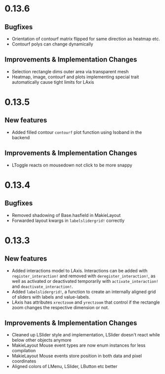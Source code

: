 # 0.13.6

## Bugfixes

- Orientation of contourf matrix flipped for same direction as heatmap etc.
- Contourf polys can change dynamically

## Improvements & Implementation Changes

- Selection rectangle dims outer area via transparent mesh
- Heatmap, image, contourf and plots implementing special trait automatically cause tight limits for LAxis

# 0.13.5

## New features

- Added filled contour `contourf` plot function using Isoband in the backend

## Improvements & Implementation Changes

- LToggle reacts on mousedown not click to be more snappy

# 0.13.4

## Bugfixes

- Removed shadowing of Base.hasfield in MakieLayout
- Forwarded layout kwargs in `labelslidergrid!` correctly

# 0.13.3

## New features

- Added interactions model to LAxis. Interactions can be added with `register_interaction!` and removed with `deregister_interaction!`, as well as activated or deactivated temporarily with `activate_interaction!` and `deactivate_interaction!`.
- Added `labelslidergrid!`, a function to create an internally aligned grid of sliders with labels and value-labels.
- LAxis has attributes `xrectzoom` and `yrectzoom` that control if the rectangle zoom changes the respective dimension or not.

## Improvements & Implementation Changes

- Cleaned up LSlider style and implementation, LSlider doesn't react while below other objects anymore
- MakieLayout Mouse event types are now enum instances for less compilation
- MakieLayout Mouse events store position in both data and pixel coordinates
- Aligned colors of LMenu, LSlider, LButton etc better
